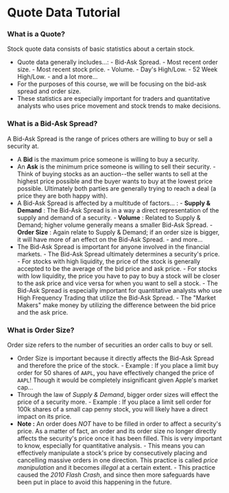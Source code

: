 # Quote Data Tutorial

### What is a Quote?
Stock quote data consists of basic statistics about a certain stock.
-   Quote data generally includes...:
        -   Bid-Ask Spread.
        -   Most recent order size.
        -   Most recent stock price.
        -   Volume.
        -   Day's High/Low.
        -   52 Week High/Low.
        -   and a lot more...
-   For the purposes of this course, we will be focusing on the bid-ask spread and order size.
-   These statistics are especially important for traders and quantitative analysts who uses price movement and stock trends to make decisions.

### What is a Bid-Ask Spread?
A Bid-Ask Spread is the range of prices others are willing to buy or sell a security at.
-   A **Bid** is the maximum price someone is willing to buy a security.
-   An **Ask** is the minimum price someone is willing to sell their security.
        -   Think of buying stocks as an auction--the seller wants to sell at the highest price possible and the buyer wants to buy at the lowest price possible. Ultimately both parties are generally trying to reach a deal (a price they are both happy with).
-   A Bid-Ask Spread is affected by a multitude of factors... :
        -   **Supply & Demand** : The Bid-Ask Spread is in a way a direct representation of the supply and demand of a security.
        -   **Volume** : Related to Supply & Demand; higher volume generally means a smaller Bid-Ask Spread.
        -   **Order Size** : Again relate to Supply & Demand; if an order size is bigger, it will have more of an effect on the Bid-Ask Spread.
        -   and more...
-   The Bid-Ask Spread is important for anyone involved in the financial markets.
        -   The Bid-Ask Spread ultimately determines a security's price.
            -   For stocks with high liquidity, the price of the stock is generally accepted to be the average of the bid price and ask price.
            -   For stocks with low liquidity, the price you have to pay to buy a stock will be closer to the ask price and vice versa for when you want to sell a stock.
        -   The Bid-Ask Spread is especially important for quantitative analysts who use High Frequency Trading that utilize the Bid-Ask Spread.
        -   The "Market Makers" make money by utilizing the difference between the bid price and the ask price.

### What is Order Size?
Order size refers to the number of securities an order calls to buy or sell.
-   Order Size is important because it directly affects the Bid-Ask Spread and therefore the price of the stock.
        -   Example : If you place a limit buy order for 50 shares of `AAPL`, you have effectively changed the price of `AAPL`! Though it would be completely insignificant given Apple's market cap...
-   Through the law of *Supply & Demand*, bigger order sizes will effect the price of a security more.
        -   Example : If you place a limit sell order for 100k shares of a small cap penny stock, you will likely have a direct impact on its price.
-   **Note :** An order does *NOT* have to be filled in order to affect a security's price. As a matter of fact, an order and its order size no longer directly affects the security's price once it has been filled. This is very important to know, especially for quantitative analysis.
        -   This means you can effectively manipulate a stock's price by consecutively placing and cancelling massive orders in one direction. This practice is called *price manipulation* and it becomes *illegal* at a certain extent.
        -   This practice caused the *2010 Flash Crash*, and since then more safeguards have been put in place to avoid this happening in the future.